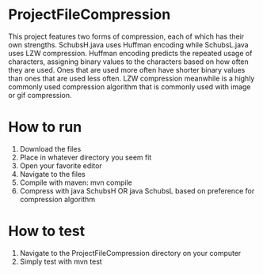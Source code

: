 # ProjectFileCompression

This project features two forms of compression, each of which has their own strengths. SchubsH.java uses Huffman encoding while SchubsL.java uses LZW compression. Huffman encoding predicts the repeated usage of characters, assigning binary values to the characters based on how often they are used. Ones that are used more often have shorter binary values than ones that are used less often. LZW compression meanwhile is a highly commonly used compression algorithm that is commonly used with image or gif compression.

# How to run
1. Download the files
2. Place in whatever directory you seem fit
3. Open your favorite editor
4. Navigate to the files
5. Compile with maven: mvn compile
6. Compress with java SchubsH <filename> OR java SchubsL <filename> based on preference for compression algorithm
  
# How to test
1. Navigate to the ProjectFileCompression directory on your computer
2. Simply test with mvn test

